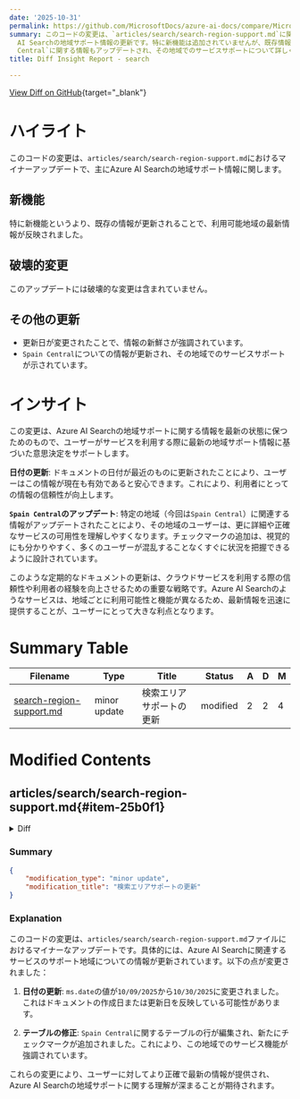 ```yaml
---
date: '2025-10-31'
permalink: https://github.com/MicrosoftDocs/azure-ai-docs/compare/MicrosoftDocs:e866e10...MicrosoftDocs:84a7ec4
summary: このコードの変更は、`articles/search/search-region-support.md`に関するマイナーアップデートであり、主にAzure
  AI Searchの地域サポート情報の更新です。特に新機能は追加されていませんが、既存情報が更新され、利用可能地域の最新情報が反映されました。破壊的な変更はなく、更新日が変更されたことによって情報の新鮮さが強調されています。また、`Spain
  Central`に関する情報もアップデートされ、その地域でのサービスサポートについて詳しく示されています。この変更は、ユーザーが最新の地域サポート情報に基づいて意思決定を行う手助けをし、情報の信頼性を向上させます。
title: Diff Insight Report - search

---
```


[View Diff on GitHub](https://github.com/MicrosoftDocs/azure-ai-docs/compare/MicrosoftDocs:e866e10...MicrosoftDocs:84a7ec4){target="_blank"}

# ハイライト

このコードの変更は、`articles/search/search-region-support.md`におけるマイナーアップデートで、主にAzure AI Searchの地域サポート情報に関します。

## 新機能
特に新機能というより、既存の情報が更新されることで、利用可能地域の最新情報が反映されました。

## 破壊的変更
このアップデートには破壊的な変更は含まれていません。

## その他の更新
- 更新日が変更されたことで、情報の新鮮さが強調されています。
- `Spain Central`についての情報が更新され、その地域でのサービスサポートが示されています。

# インサイト

この変更は、Azure AI Searchの地域サポートに関する情報を最新の状態に保つためのもので、ユーザーがサービスを利用する際に最新の地域サポート情報に基づいた意思決定をサポートします。

**日付の更新**: ドキュメントの日付が最近のものに更新されたことにより、ユーザーはこの情報が現在も有効であると安心できます。これにより、利用者にとっての情報の信頼性が向上します。

**`Spain Central`のアップデート**: 特定の地域（今回は`Spain Central`）に関連する情報がアップデートされたことにより、その地域のユーザーは、更に詳細や正確なサービスの可用性を理解しやすくなります。チェックマークの追加は、視覚的にも分かりやすく、多くのユーザーが混乱することなくすぐに状況を把握できるように設計されています。

このような定期的なドキュメントの更新は、クラウドサービスを利用する際の信頼性や利用者の経験を向上させるための重要な戦略です。Azure AI Searchのようなサービスは、地域ごとに利用可能性と機能が異なるため、最新情報を迅速に提供することが、ユーザーにとって大きな利点となります。

# Summary Table
|  Filename  | Type |    Title    | Status | A  | D  | M  |
|------------|------|-------------|--------|----|----|----|
| [search-region-support.md](#item-25b0f1) | minor update | 検索エリアサポートの更新 | modified | 2 | 2 | 4 | 


# Modified Contents
## articles/search/search-region-support.md{#item-25b0f1}

<details>
<summary>Diff</summary>
````diff
@@ -5,7 +5,7 @@ description: Learn about the regions that offer Azure AI Search and the features
 author: haileytap
 ms.author: haileytapia
 manager: nitinme
-ms.date: 10/09/2025
+ms.date: 10/30/2025
 ms.service: azure-ai-search
 ms.topic: conceptual
 ms.custom:
@@ -65,7 +65,7 @@ You can create an Azure AI Search service in any of the following Azure public r
 | Norway East​​ | ✅ | ✅ |  | ✅ |  |  |
 | North Europe​​ | ✅ | ✅ | ✅ |  | ✅ | ✅ |
 | Poland Central​​ |  |  | ✅ |  | ✅ |  |
-| Spain Central <sup>1</sup> |  | ✅ |  | ✅ |  |  |
+| Spain Central <sup>1</sup> |  | ✅ |  | ✅ | ✅ | ✅ |
 | Sweden Central​​ | ✅ | ✅ | ✅ |  | ✅ | ✅ |
 | Switzerland North​ | ✅ | ✅ | ✅ | ✅ | ✅ | ✅ |
 | Switzerland West​ | ✅ | ✅ | ✅ |  | ✅ |  |
````
</details>

### Summary

```json
{
    "modification_type": "minor update",
    "modification_title": "検索エリアサポートの更新"
}
```

### Explanation
このコードの変更は、`articles/search/search-region-support.md`ファイルにおけるマイナーなアップデートです。具体的には、Azure AI Searchに関連するサービスのサポート地域についての情報が更新されています。以下の点が変更されました：

1. **日付の更新**: `ms.date`の値が`10/09/2025`から`10/30/2025`に変更されました。これはドキュメントの作成日または更新日を反映している可能性があります。

2. **テーブルの修正**: `Spain Central`に関するテーブルの行が編集され、新たにチェックマークが追加されました。これにより、この地域でのサービス機能が強調されています。

これらの変更により、ユーザーに対してより正確で最新の情報が提供され、Azure AI Searchの地域サポートに関する理解が深まることが期待されます。


